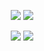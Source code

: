 <p align="center">
  <a href="https://github.com/BrewenC?tab=repositories"><img src="https://github-readme-stats.vercel.app/api?username=BrewenC&show_icons=true&theme=tokyonight"/></a>
  <a href="#"><img src="https://streak-stats.demolab.com/?user=BrewenC&theme=dark"/></a>
</p>
<p align="center">
  <a href="#"><img src="https://img.shields.io/github/followers/BrewenC?style=social"/></a>
  <a href="#"><img src="https://img.shields.io/github/stars/BrewenC?style=social"/></a>
</p>
